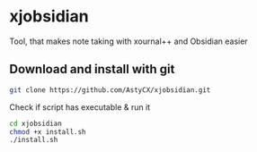 # xjobsidian
Tool, that makes note taking with xournal++ and Obsidian easier

## Download and install with git
```sh
git clone https://github.com/AstyCX/xjobsidian.git
```
Check if script has executable & run it
```sh
cd xjobsidian
chmod +x install.sh
./install.sh
```
